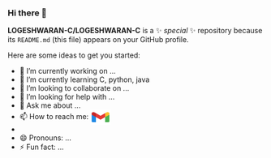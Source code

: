### Hi there 👋


**LOGESHWARAN-C/LOGESHWARAN-C** is a ✨ _special_ ✨ repository because its `README.md` (this file) appears on your GitHub profile.

Here are some ideas to get you started:

- 🔭 I’m currently working on ...
- 🌱 I’m currently learning C, python, java
- 👯 I’m looking to collaborate on ...
- 🤔 I’m looking for help with ...
- 💬 Ask me about ...
- 📫 How to reach me: <a href="mailto:logeshwaranlogu29@gmail.com" target="blank"><img align="center" src="https://github.com/LOGESHWARAN-C/LOGESHWARAN-C/blob/main/icons/icons8-gmail-48.png" alt="" height="30" width="40" /></a>
- 
- 😄 Pronouns: ...
- ⚡ Fun fact: ...
